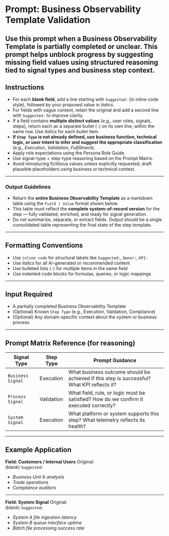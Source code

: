 # Prompt: Business Observability Template Validation
Use this prompt when a Business Observability Template is partially completed or unclear. This prompt helps unblock progress by suggesting missing field values using structured reasoning tied to signal types and business step context.
---
## Instructions
- For each **blank field**, add a line starting with `Suggested:` (in inline code style), followed by your proposed value in *italics*.
- For fields with vague content, retain the original and add a second line with `Suggested:` to improve clarity.
- If a field contains **multiple distinct values** (e.g., user roles, signals, steps), return each as a separate bullet (`-`) on its own line, within the same row. Use *italics* for each bullet item.
- **If `Step Type` is not already defined, use business function, technical logic, or user intent to infer and suggest the appropriate classification** (e.g., *Execution*, *Validation*, *Fulfillment*).
- Apply role expectations using the Persona Role Guide.
- Use signal-type + step-type reasoning based on the Prompt Matrix.
- Avoid introducing fictitious values unless explicitly requested; draft plausible placeholders using business or technical context.
---
### Output Guidelines
- Return the **entire Business Observability Template** as a markdown table using the `Field | Value` format shown below.
- This table must reflect the **complete system-of-record version** for the step — fully validated, enriched, and ready for signal generation.
- Do not summarize, separate, or extract fields. Output should be a single consolidated table representing the final state of the step template.
---
## Formatting Conventions
- Use `inline code` for structural labels like `Suggested:`, `Owner:`, `KPI:`
- Use *italics* for all AI-generated or recommended content
- Use bulleted lists (`-`) for multiple items in the same field
- Use indented code blocks for formulas, queries, or logic mappings
---
## Input Required
- A partially completed Business Observability Template
- (Optional) Known `Step Type` (e.g., Execution, Validation, Compliance)
- (Optional) Any domain-specific context about the system or business process
---
## Prompt Matrix Reference (for reasoning)
| Signal Type        | Step Type     | Prompt Guidance                                                                 |
|--------------------|---------------|----------------------------------------------------------------------------------|
| `Business Signal`  | Execution     | What business outcome should be achieved if this step is successful? What KPI reflects it? |
| `Process Signal`   | Validation    | What field, rule, or logic must be satisfied? How do we confirm it executed correctly? |
| `System Signal`    | Execution     | What platform or system supports this step? What telemetry reflects its health? |
---
## Example Application
**Field: Customers / Internal Users**
Original:  
(blank)
`Suggested:`  
- *Business Unit A analysts*  
- *Trade operations*  
- *Compliance auditors*
---
**Field: System Signal**
Original:  
(blank)
`Suggested:`  
- *System A file ingestion latency*  
- *System B queue interface uptime*  
- *Batch file processing success rate*
